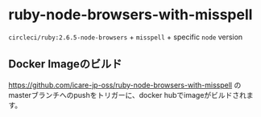 # ruby-node-browsers-with-misspell

`circleci/ruby:2.6.5-node-browsers` + `misspell` + specific `node` version

## Docker Imageのビルド

https://github.com/icare-jp-oss/ruby-node-browsers-with-misspell のmasterブランチへのpushをトリガーに、docker hubでimageがビルドされます。
